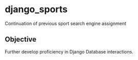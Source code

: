 # django_sports
Continuation of previous sport search engine assignment
## Objective
Further develop proficiency in Django Database interactions.  

